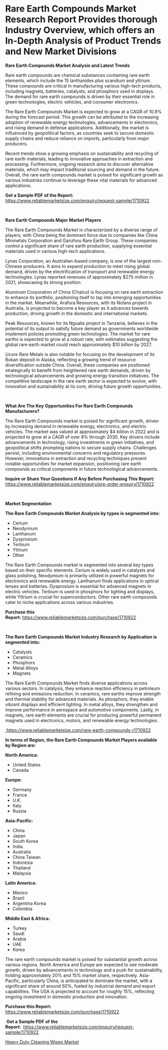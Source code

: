 <p><h1>Rare Earth Compounds Market Research Report Provides thorough Industry Overview, which offers an In-Depth Analysis of Product Trends and New Market Divisions</h1></p><p><strong>Rare Earth Compounds Market Analysis and Latest Trends</strong></p>
<p><p>Rare earth compounds are chemical substances containing rare earth elements, which include the 15 lanthanides plus scandium and yttrium. These compounds are critical in manufacturing various high-tech products, including magnets, batteries, catalysts, and phosphors used in displays. The demand for rare earth compounds is driven by their essential role in green technologies, electric vehicles, and consumer electronics.</p><p>The Rare Earth Compounds Market is expected to grow at a CAGR of 10.9% during the forecast period. This growth can be attributed to the increasing adoption of renewable energy technologies, advancements in electronics, and rising demand in defense applications. Additionally, the market is influenced by geopolitical factors, as countries seek to secure domestic supply chains and reduce reliance on imports, particularly from major producers.</p><p>Recent trends show a growing emphasis on sustainability and recycling of rare earth materials, leading to innovative approaches in extraction and processing. Furthermore, ongoing research aims to discover alternative materials, which may impact traditional sourcing and demand in the future. Overall, the rare earth compounds market is poised for significant growth as various industries continue to leverage these vital materials for advanced applications.</p></p>
<p><strong>Get a Sample PDF of the Report:&nbsp;</strong> <a href="https://www.reliablemarketsize.com/enquiry/request-sample/1710922?utm_campaign=2457&utm_medium=2&utm_source=Github&utm_content=ia&utm_term=27032025&utm_id=rare-earth-compounds">https://www.reliablemarketsize.com/enquiry/request-sample/1710922</a></p>
<p>&nbsp;</p>
<p><strong>Rare Earth Compounds Major Market Players</strong></p>
<p><p>The Rare Earth Compounds Market is characterized by a diverse range of players, with China being the dominant force due to companies like China Minmetals Corporation and Ganzhou Rare Earth Group. These companies control a significant share of rare earth production, supplying essential materials used in various high-tech applications.</p><p>Lynas Corporation, an Australian-based company, is one of the largest non-Chinese producers. It aims to expand production to meet rising global demand, driven by the electrification of transport and renewable energy technologies. Lynas reported revenues of approximately $275 million in 2021, showcasing its strong position.</p><p>Aluminum Corporation of China (Chalco) is focusing on rare earth extraction to enhance its portfolio, positioning itself to tap into emerging opportunities in the market. Meanwhile, Arafura Resources, with its Nolans project in Australia, is projected to become a key player as it advances towards production, driving growth in the domestic and international markets.</p><p>Peak Resources, known for its Ngualla project in Tanzania, believes in the potential of its output to satisfy future demand as governments worldwide implement policies promoting green technologies. The market for rare earths is expected to grow at a robust rate, with estimates suggesting the global rare earth market could reach approximately $10 billion by 2027.</p><p>Ucore Rare Metals is also notable for focusing on the development of its Bokan deposit in Alaska, reflecting a growing trend of resource diversification outside China. Overall, these companies are positioned strategically to benefit from heightened rare earth demands, driven by technological advancements and growing energy transition initiatives. The competitive landscape in the rare earth sector is expected to evolve, with innovation and sustainability at its core, driving future growth opportunities.</p></p>
<p>&nbsp;</p>
<p><strong>What Are The Key Opportunities For Rare Earth Compounds Manufacturers?</strong></p>
<p><p>The Rare Earth Compounds market is poised for significant growth, driven by increasing demand in renewable energy, electronics, and electric vehicles. The market was valued at approximately $4 billion in 2022 and is projected to grow at a CAGR of over 8% through 2030. Key drivers include advancements in technology, rising investments in green initiatives, and geopolitical shifts prompting nations to secure supply chains. Challenges persist, including environmental concerns and regulatory pressures. However, innovations in extraction and recycling techniques present notable opportunities for market expansion, positioning rare earth compounds as critical components in future technological advancements.</p></p>
<p><strong>Inquire or Share Your Questions If Any Before Purchasing This Report:</strong> <a href="https://www.reliablemarketsize.com/enquiry/pre-order-enquiry/1710922?utm_campaign=2457&utm_medium=2&utm_source=Github&utm_content=ia&utm_term=27032025&utm_id=rare-earth-compounds">https://www.reliablemarketsize.com/enquiry/pre-order-enquiry/1710922</a></p>
<p>&nbsp;</p>
<p><strong>Market Segmentation</strong></p>
<p><strong>The Rare Earth Compounds Market Analysis by types is segmented into:</strong></p>
<p><ul><li>Cerium</li><li>Neodymium</li><li>Lanthanum</li><li>Dysprosium</li><li>Terbium</li><li>Yttrium</li><li>Other</li></ul></p>
<p><p>The Rare Earth Compounds market is segmented into several key types based on their specific elements. Cerium is widely used in catalysts and glass polishing. Neodymium is primarily utilized in powerful magnets for electronics and renewable energy. Lanthanum finds applications in optical lenses and batteries. Dysprosium is essential for advanced magnets in electric vehicles. Terbium is used in phosphors for lighting and displays, while Yttrium is crucial for superconductors. Other rare earth compounds cater to niche applications across various industries.</p></p>
<p><strong>Purchase this Report:&nbsp;</strong><a href="https://www.reliablemarketsize.com/purchase/1710922?utm_campaign=2457&utm_medium=2&utm_source=Github&utm_content=ia&utm_term=27032025&utm_id=rare-earth-compounds">https://www.reliablemarketsize.com/purchase/1710922</a></p>
<p>&nbsp;</p>
<p><strong>The Rare Earth Compounds Market Industry Research by Application is segmented into:</strong></p>
<p><ul><li>Catalysts</li><li>Ceramics</li><li>Phosphors</li><li>Metal Alloys</li><li>Magnets</li></ul></p>
<p><p>The Rare Earth Compounds Market finds diverse applications across various sectors. In catalysis, they enhance reaction efficiency in petroleum refining and emissions reduction. In ceramics, rare earths improve strength and thermal stability for advanced materials. As phosphors, they enable vibrant displays and efficient lighting. In metal alloys, they strengthen and improve performance in aerospace and automotive components. Lastly, in magnets, rare earth elements are crucial for producing powerful permanent magnets used in electronics, motors, and renewable energy technologies.</p></p>
<p><a href="https://www.reliablemarketsize.com/rare-earth-compounds-r1710922?utm_campaign=2457&utm_medium=2&utm_source=Github&utm_content=ia&utm_term=27032025&utm_id=rare-earth-compounds">&nbsp;https://www.reliablemarketsize.com/rare-earth-compounds-r1710922</a></p>
<p><strong>In terms of Region, the Rare Earth Compounds Market Players available by Region are:</strong></p>
<p>
    <p> <strong> North America: </strong>
        <ul>
            <li>United States</li>
            <li>Canada</li>
        </ul>
        </p> 
    <p> <strong> Europe: </strong>
        <ul>
            <li>Germany</li>
            <li>France</li>
            <li>U.K.</li>
            <li>Italy</li>
            <li>Russia</li>
        </ul>
        </p> 
    <p> <strong> Asia-Pacific: </strong>
        <ul>
            <li>China</li>
            <li>Japan</li>
            <li>South Korea</li>
            <li>India</li>
            <li>Australia</li>
            <li>China Taiwan</li>
            <li>Indonesia</li>
            <li>Thailand</li>
            <li>Malaysia</li>
        </ul>
        </p> 
    <p> <strong> Latin America: </strong>
        <ul>
            <li>Mexico</li>
            <li>Brazil</li>
            <li>Argentina Korea</li>
            <li>Colombia</li>
        </ul>
        </p> 
    <p> <strong> Middle East & Africa: </strong>
        <ul>
            <li>Turkey</li>
            <li>Saudi</li>
            <li>Arabia</li>
            <li>UAE</li>
            <li>Korea</li>
        </ul>
    </p>
    </p>
<p><p>The rare earth compounds market is poised for substantial growth across various regions. North America and Europe are expected to see moderate growth, driven by advancements in technology and a push for sustainability, holding approximately 20% and 15% market share, respectively. Asia-Pacific, particularly China, is anticipated to dominate the market, with a significant share of around 50%, fueled by industrial demand and export capabilities. The USA is projected to account for roughly 15%, reflecting ongoing investment in domestic production and innovation.</p></p>
<p><strong>Purchase this Report: </strong><a href="https://www.reliablemarketsize.com/purchase/1710922?utm_campaign=2457&utm_medium=2&utm_source=Github&utm_content=ia&utm_term=27032025&utm_id=rare-earth-compounds">https://www.reliablemarketsize.com/purchase/1710922</a></p>
<p>&nbsp;<strong>Get a Sample PDF of the Report:&nbsp;&nbsp;</strong><a href="https://www.reliablemarketsize.com/enquiry/request-sample/1710922?utm_campaign=2457&utm_medium=2&utm_source=Github&utm_content=ia&utm_term=27032025&utm_id=rare-earth-compounds">https://www.reliablemarketsize.com/enquiry/request-sample/1710922</a></p>
<p><strong></strong></p>
<p><p><a href="https://github.com/kecixayaab/Market-Research-Report-List-1/blob/main/heavy-duty-cleaning-wipes-market.md?utm_campaign=2457&utm_medium=2&utm_source=Github&utm_content=ia&utm_term=27032025&utm_id=rare-earth-compounds">Heavy Duty Cleaning Wipes Market</a></p></p>
